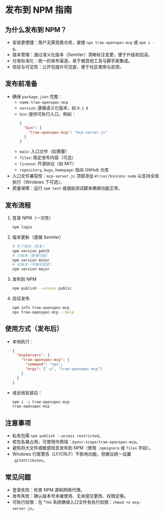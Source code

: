 # 发布到 NPM 指南

## 为什么发布到 NPM？
- 安装更便捷：用户无需克隆仓库，直接 `npx trae-openspec-mcp` 或 `npm i -g`。
- 版本管理：通过语义化版本（SemVer）清晰标注变更，便于升级和回滚。
- 分发标准化：统一的发布渠道，易于被其他工具与脚手架集成。
- 信任与可见性：公开包提升可见度，便于社区使用与反馈。

## 发布前准备
- 确保 `package.json` 完整：
  - `name`: `trae-openspec-mcp`
  - `version`: 遵循语义化版本，如 `0.1.0`
  - `bin`: 提供可执行入口，例如：
    ```json
    {
      "bin": {
        "trae-openspec-mcp": "mcp-server.js"
      }
    }
    ```
  - `main`: 入口文件（如需要）
  - `files`: 限定发布内容（可选）
  - `license`: 开源协议（如 MIT）
  - `repository`, `bugs`, `homepage`: 指向 GitHub 仓库
- 入口文件兼容性：`mcp-server.js` 顶部添加 `#!/usr/bin/env node` 以支持全局执行（Windows 下可选）。
- 质量保障：运行 `npm test` 或烟囱测试脚本确保功能正常。

## 发布流程
1. 登录 NPM（一次性）
   ```bash
   npm login
   ```
2. 版本更新（遵循 SemVer）
   ```bash
   # 补丁版本（修复）
   npm version patch
   # 次版本（新增功能）
   npm version minor
   # 主版本（不兼容变更）
   npm version major
   ```
3. 发布到 NPM
   ```bash
   npm publish --access public
   ```
4. 验证发布
   ```bash
   npm info trae-openspec-mcp
   npx trae-openspec-mcp --help
   ```

## 使用方式（发布后）
- 本地执行：
  ```json
  {
    "mcpServers": {
      "trae-openspec-mcp": {
        "command": "npx",
        "args": ["-y", "trae-openspec-mcp"]
      }
    }
  }
  ```
- 或全局安装后：
  ```bash
  npm i -g trae-openspec-mcp
  trae-openspec-mcp
  ```

## 注意事项
- 私有包需 `npm publish --access restricted`。
- 若包名被占用，可使用作用域：`@your-scope/trae-openspec-mcp`。
- 避免将大文件或敏感信息发布到 NPM（使用 `.npmignore` 或 `files` 字段）。
- Windows 行尾警告（LF/CRLF）不影响功能，但建议统一设置 `.gitattributes`。

## 常见问题
- 登录失败：检查 NPM 源和网络代理。
- 发布失败：确认版本号未被使用、无未提交更改、权限足够。
- 可执行权限：在 *nix 系统确保入口文件有执行权限：`chmod +x mcp-server.js`。